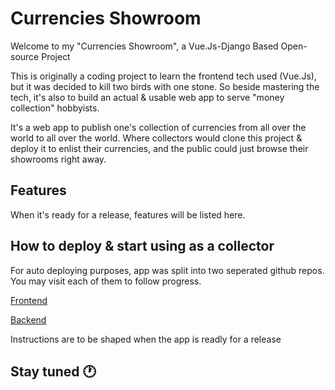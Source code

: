 # Currencies Showroom

Welcome to my "Currencies Showroom", a Vue.Js-Django Based Open-source Project

This is originally a coding project to learn the frontend tech used (Vue.Js), but it was decided to kill two birds with one stone. So beside mastering the tech, it's also to build an actual & usable web app to serve "money collection" hobbyists.

It's a web app to publish one's collection of currencies from all over the world to all over the world. Where collectors would clone this project & deploy it to enlist their currencies, and the public could just browse their showrooms right away.

## Features

When it's ready for a release, features will be listed here.

## How to deploy & start using as a collector

For auto deploying purposes, app was split into two seperated github repos. You may visit each of them to follow progress.

[Frontend](https://github.com/makkahwi/currencies-showroom-client)

[Backend](https://github.com/makkahwi/currencies-showroom-server)

Instructions are to be shaped when the app is readly for a release

## Stay tuned 🕐
